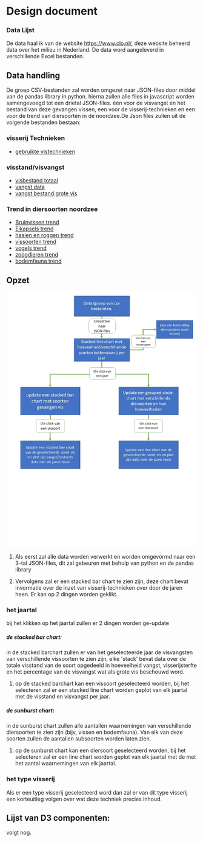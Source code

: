 # Design document

### Data Lijst
De data haal ik van de website https://www.clo.nl/, deze website beheerd data over het milieu in Nederland. De data word aangeleverd in verschillende Excel bestanden.

## Data handling
De groep CSV-bestanden zal worden omgezet naar JSON-files door middel van de pandas library in python. hierna zullen alle files in javascript worden samengevoegd tot een drietal JSON-files. één voor de visvangst en het bestand van deze gevangen vissen, een voor de visserij-technieken en een voor de trend van diersoorten in de noordzee.De Json files zullen uit de volgende bestanden bestaan:

### visserij Technieken
 * [gebruikte vistechnieken](Data/visTechnieken.csv)

### visstand/visvangst
* [visbestand totaal](Data/visBestand.csv)
* [vangst data](Data/visVangst.csv)
* [vangst bestand grote vis](Data/groteVis.csv)

### Trend in diersoorten noordzee
* [Bruinvissen trend](Data/Bruinvissen.csv)
* [Eikapsels trend](Data/Eikapsels.csv)
* [haaien en roggen trend](Data/haaiRog.csv)
* [vissoorten trend](Data/vissenTrend.csv)
* [vogels trend](Data/vogels.csv)
* [zoogdieren trend](Data/zoogdieren.csv)
* [bodemfauna trend](Data/bodemFauna.csv)

## Opzet
![Diagram](/images/diagram2.jpg)

1. Als eerst zal alle data worden verwerkt en worden omgevormd naar een 3-tal JSON-files, dit zal gebeuren met behulp van python en de pandas library

1. Vervolgens zal er een stacked bar chart te zien zijn, deze chart bevat invormatie over de inzet van visserij-technieken over door de jaren heen. Er kan op 2 dingen worden geklikt.

### het jaartal
bij het klikken op het jaartal zullen er 2 dingen worden ge-update

##### de stacked bar chart:
in de stacked barchart zullen er van het geselecteerde jaar de visvangsten van verschillende vissoorten te zien zijn, elke 'stack' bevat data over de totale visstand van de soort opgedeeld in hoeveelheid vangst, visserijsterfte en het percentage van de visvangst wat als grote vis beschouwd word.

  1. op de stacked barchart kan een vissoort geselecteerd worden, bij het selecteren zal er een stacked line chart worden geplot van elk jaartal met de visstand en visvangst per jaar.

##### de sunburst chart:
in de sunburst chart zullen alle aantallen waarnemingen van verschillende diersoorten te zien zijn (bijv, vissen en bodemfauna). Van elk van deze soorten zullen de aantallen subsoorten worden laten zien.

  1. op de sunburst chart kan een diersoort geselecteerd worden, bij het selecteren zal er een line chart worden geplot van elk jaartal met de met het aantal waarnemingen van elk jaartal.


### het type visserij
Als er een type visserij geselecteerd word dan zal er van dit type visserij een korteuitleg volgen over wat deze techniek precies inhoud.


## Lijst van D3 componenten:
volgt nog.
